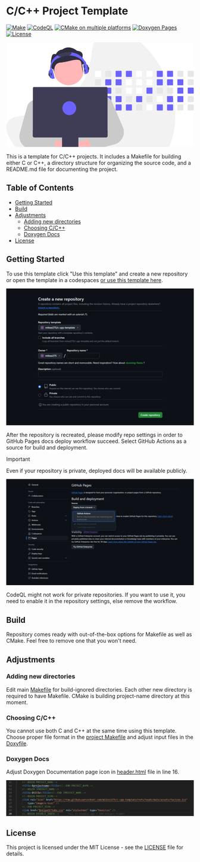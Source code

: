 # C/C++ Project Template

[![Make](https://github.com/milosz275/c-cpp-template/actions/workflows/makefile.yml/badge.svg)](https://github.com/milosz275/c-cpp-template/actions/workflows/makefile.yml)
[![CodeQL](https://github.com/milosz275/c-cpp-template/actions/workflows/codeql.yml/badge.svg)](https://github.com/milosz275/c-cpp-template/actions/workflows/codeql.yml)
[![CMake on multiple platforms](https://github.com/milosz275/c-cpp-template/actions/workflows/cmake-multi-platform.yml/badge.svg)](https://github.com/milosz275/c-cpp-template/actions/workflows/cmake-multi-platform.yml)
[![Doxygen Pages](https://github.com/milosz275/c-cpp-template/actions/workflows/doxygen-pages.yml/badge.svg)](https://github.com/milosz275/c-cpp-template/actions/workflows/doxygen-pages.yml)
[![License](https://img.shields.io/github/license/milosz275/c-cpp-template)](/LICENSE)

![Logo](assets/logo.png)

This is a template for C/C++ projects. It includes a Makefile for building either C or C++, a directory structure for organizing the source code, and a README.md file for documenting the project.

## Table of Contents

- [Getting Started](#getting-started)
- [Build](#build)
- [Adjustments](#adjustments)
  - [Adding new directories](#adding-new-directories)
  - [Choosing C/C++](#choosing-cc)
  - [Doxygen Docs](#doxygen-docs)
- [License](#license)

## Getting Started

To use this template click "Use this template" and create a new repository or open the template in a codespaces [or use this template here](https://github.com/new?template_name=c-cpp-template&template_owner=milosz275).

![use template screen](assets/use-template.png)

After the repository is recreated, please modify repo settings in order to GitHub Pages docs deploy workflow succeed. Select GitHub Actions as a source for build and deployment.

> [!IMPORTANT]
> Even if your repository is private, deployed docs will be available publicly.

![github pages](assets/pages-settings.png)

CodeQL might not work for private repositories. If you want to use it, you need to enable it in the repository settings, else remove the workflow.

## Build

Repository comes ready with out-of-the-box options for Makefile as well as CMake. Feel free to remove one that you won't need.

## Adjustments

### Adding new directories

Edit main [Makefile](https://github.com/milosz275/c-cpp-template/blob/main/Makefile) for build-ignored directories. Each other new directory is required to have Makefile. CMake is building project-name directory at this moment.

### Choosing C/C++

You cannot use both C and C++ at the same time using this template. Choose proper file format in the [project Makefile](https://github.com/milosz275/c-cpp-template/blob/main/project-name/Makefile) and adjust input files in the [Doxyfile](https://github.com/milosz275/c-cpp-template/blob/main/Doxyfile).

### Doxygen Docs

Adjust Doxygen Documentation page icon in [header.html](https://github.com/milosz275/c-cpp-template/blob/main/header.html) file in line 16.

![adjust ico file](assets/ico-file.png)

## License

This project is licensed under the MIT License - see the [LICENSE](https://github.com/milosz275/c-cpp-template/blob/main/LICENSE) file for details.
